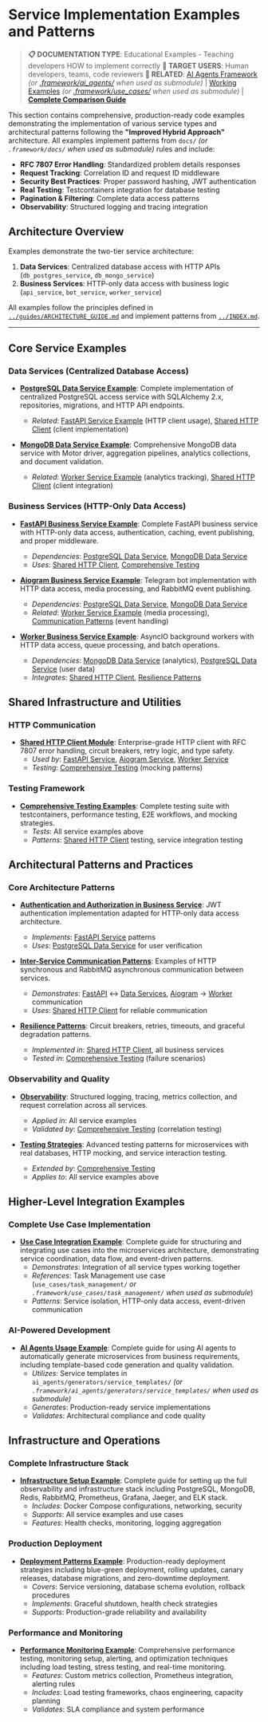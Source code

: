 # Service Implementation Examples and Patterns

> **📋 DOCUMENTATION TYPE**: Educational Examples - Teaching developers HOW to implement correctly
> **👥 TARGET USERS**: Human developers, teams, code reviewers
> **🔗 RELATED**: [AI Agents Framework](../../ai_agents/) *(or [.framework/ai_agents/](.framework/ai_agents/) when used as submodule)* | [Working Examples](../../use_cases/) *(or [.framework/use_cases/](.framework/use_cases/) when used as submodule)* | **[Complete Comparison Guide](../../CLAUDE.md#documentation-types-guide)**

This section contains comprehensive, production-ready code examples demonstrating the implementation of various service types and architectural patterns following the **"Improved Hybrid Approach"** architecture. All examples implement patterns from `docs/` *(or `.framework/docs/` when used as submodule)* rules and include:

- **RFC 7807 Error Handling**: Standardized problem details responses
- **Request Tracking**: Correlation ID and request ID middleware
- **Security Best Practices**: Proper password hashing, JWT authentication
- **Real Testing**: Testcontainers integration for database testing
- **Pagination & Filtering**: Complete data access patterns
- **Observability**: Structured logging and tracing integration

## Architecture Overview

Examples demonstrate the two-tier service architecture:

1. **Data Services**: Centralized database access with HTTP APIs (`db_postgres_service`, `db_mongo_service`)
2. **Business Services**: HTTP-only data access with business logic (`api_service`, `bot_service`, `worker_service`)

All examples follow the principles defined in [`../guides/ARCHITECTURE_GUIDE.md`](../guides/ARCHITECTURE_GUIDE.md) and implement patterns from [`../INDEX.md`](../INDEX.md).

---

## Core Service Examples

### Data Services (Centralized Database Access)

- **[PostgreSQL Data Service Example](./postgres_data_service.md)**: Complete implementation of centralized PostgreSQL access service with SQLAlchemy 2.x, repositories, migrations, and HTTP API endpoints.
  - *Related*: [FastAPI Service Example](./fastapi_service.md#4-user-data-client-srcclientsuser_data_clientpy) (HTTP client usage), [Shared HTTP Client](./shared_http_client.md) (client implementation)

- **[MongoDB Data Service Example](./mongodb_data_service.md)**: Comprehensive MongoDB data service with Motor driver, aggregation pipelines, analytics collections, and document validation.
  - *Related*: [Worker Service Example](./worker_service.md) (analytics tracking), [Shared HTTP Client](./shared_http_client.md#usage-examples) (client integration)

### Business Services (HTTP-Only Data Access)

- **[FastAPI Business Service Example](./fastapi_service.md)**: Complete FastAPI business service with HTTP-only data access, authentication, caching, event publishing, and proper middleware.
  - *Dependencies*: [PostgreSQL Data Service](./postgres_data_service.md), [MongoDB Data Service](./mongodb_data_service.md)
  - *Uses*: [Shared HTTP Client](./shared_http_client.md#1-fastapi-service-integration-api_servicesrcclientsdata_clientspy), [Comprehensive Testing](./comprehensive_testing.md#unit-testing-examples)

- **[Aiogram Business Service Example](./aiogram_service.md)**: Telegram bot implementation with HTTP data access, media processing, and RabbitMQ event publishing.
  - *Dependencies*: [PostgreSQL Data Service](./postgres_data_service.md#6-api-endpoints-srcapiv1userspy), [MongoDB Data Service](./mongodb_data_service.md#6-api-endpoints-srcapiv1analyticspy)
  - *Related*: [Worker Service Example](./worker_service.md) (media processing), [Communication Patterns](./communication_patterns.md) (event handling)

- **[Worker Business Service Example](./worker_service.md)**: AsyncIO background workers with HTTP data access, queue processing, and batch operations.
  - *Dependencies*: [MongoDB Data Service](./mongodb_data_service.md#5-analytics-repository) (analytics), [PostgreSQL Data Service](./postgres_data_service.md) (user data)
  - *Integrates*: [Shared HTTP Client](./shared_http_client.md), [Resilience Patterns](./resilience_patterns.md)

## Shared Infrastructure and Utilities

### HTTP Communication

- **[Shared HTTP Client Module](./shared_http_client.md)**: Enterprise-grade HTTP client with RFC 7807 error handling, circuit breakers, retry logic, and type safety.
  - *Used by*: [FastAPI Service](./fastapi_service.md#2-user-data-client), [Aiogram Service](./aiogram_service.md), [Worker Service](./worker_service.md)
  - *Testing*: [Comprehensive Testing](./comprehensive_testing.md#unit-testing-examples) (mocking patterns)

### Testing Framework

- **[Comprehensive Testing Examples](./comprehensive_testing.md)**: Complete testing suite with testcontainers, performance testing, E2E workflows, and mocking strategies.
  - *Tests*: All service examples above
  - *Patterns*: [Shared HTTP Client](./shared_http_client.md#testing-the-shared-client) testing, service integration testing

## Architectural Patterns and Practices

### Core Architecture Patterns

- **[Authentication and Authorization in Business Service](./authentication.md)**: JWT authentication implementation adapted for HTTP-only data access architecture.
  - *Implements*: [FastAPI Service](./fastapi_service.md#6-authentication-service) patterns
  - *Uses*: [PostgreSQL Data Service](./postgres_data_service.md) for user verification

- **[Inter-Service Communication Patterns](./communication_patterns.md)**: Examples of HTTP synchronous and RabbitMQ asynchronous communication between services.
  - *Demonstrates*: [FastAPI](./fastapi_service.md) ↔ [Data Services](./postgres_data_service.md), [Aiogram](./aiogram_service.md) → [Worker](./worker_service.md) communication
  - *Uses*: [Shared HTTP Client](./shared_http_client.md) for reliable communication

- **[Resilience Patterns](./resilience_patterns.md)**: Circuit breakers, retries, timeouts, and graceful degradation patterns.
  - *Implemented in*: [Shared HTTP Client](./shared_http_client.md#circuit-breaker-patterns), all business services
  - *Tested in*: [Comprehensive Testing](./comprehensive_testing.md#end-to-end-testing-examples) (failure scenarios)

### Observability and Quality

- **[Observability](./observability.md)**: Structured logging, tracing, metrics collection, and request correlation across all services.
  - *Applied in*: All service examples
  - *Validated by*: [Comprehensive Testing](./comprehensive_testing.md#integration-testing-examples) (correlation testing)

- **[Testing Strategies](./testing_strategies.md)**: Advanced testing patterns for microservices with real databases, HTTP mocking, and service interaction testing.
  - *Extended by*: [Comprehensive Testing](./comprehensive_testing.md)
  - *Applies to*: All service examples above

## Higher-Level Integration Examples

### Complete Use Case Implementation

- **[Use Case Integration Example](./use_case_integration.md)**: Complete guide for structuring and integrating use cases into the microservices architecture, demonstrating service coordination, data flow, and event-driven patterns.
  - *Demonstrates*: Integration of all service types working together
  - *References*: Task Management use case (`use_cases/task_management/` *or `.framework/use_cases/task_management/` when used as submodule*)
  - *Patterns*: Service isolation, HTTP-only data access, event-driven communication

### AI-Powered Development

- **[AI Agents Usage Example](./ai_agents_usage.md)**: Complete guide for using AI agents to automatically generate microservices from business requirements, including template-based code generation and quality validation.
  - *Utilizes*: Service templates in `ai_agents/generators/service_templates/` *(or `.framework/ai_agents/generators/service_templates/` when used as submodule)*
  - *Generates*: Production-ready service implementations
  - *Validates*: Architectural compliance and code quality

## Infrastructure and Operations

### Complete Infrastructure Stack

- **[Infrastructure Setup Example](./infrastructure_setup.md)**: Complete guide for setting up the full observability and infrastructure stack including PostgreSQL, MongoDB, Redis, RabbitMQ, Prometheus, Grafana, Jaeger, and ELK stack.
  - *Includes*: Docker Compose configurations, networking, security
  - *Supports*: All service examples and use cases
  - *Features*: Health checks, monitoring, logging aggregation

### Production Deployment

- **[Deployment Patterns Example](./deployment_patterns.md)**: Production-ready deployment strategies including blue-green deployment, rolling updates, canary releases, database migrations, and zero-downtime deployment.
  - *Covers*: Service versioning, database schema evolution, rollback procedures
  - *Implements*: Graceful shutdown, health check strategies
  - *Supports*: Production-grade reliability and availability

### Performance and Monitoring

- **[Performance Monitoring Example](./performance_monitoring.md)**: Comprehensive performance testing, monitoring setup, alerting, and optimization techniques including load testing, stress testing, and real-time monitoring.
  - *Features*: Custom metrics collection, Prometheus integration, alerting rules
  - *Includes*: Load testing frameworks, chaos engineering, capacity planning
  - *Validates*: SLA compliance and system performance